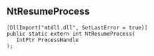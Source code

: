 ## NtResumeProcess

```
[DllImport("ntdll.dll", SetLastError = true)]
public static extern int NtResumeProcess(
   IntPtr ProcessHandle
);
```

